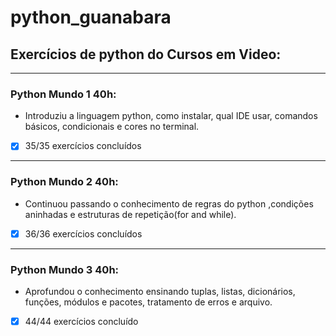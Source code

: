 # python_guanabara
## Exercícios de python do Cursos em Video:
***
### Python Mundo 1 40h:
* Introduziu a linguagem python, como instalar, qual IDE usar, comandos básicos, condicionais e cores no terminal.
- [x] 35/35 exercícios concluídos
***
### Python Mundo 2 40h:
* Continuou passando o conhecimento de regras do python ,condições aninhadas e estruturas de repetição(for and while).
- [x] 36/36 exercícios concluídos
***
### Python Mundo 3 40h:
* Aprofundou o conhecimento ensinando tuplas, listas, dicionários, funções, módulos e pacotes, tratamento de erros e arquivo.
- [x] 44/44 exercícios concluído